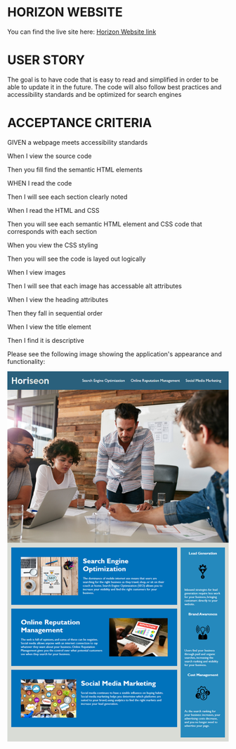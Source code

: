 
# HORIZON WEBSITE

You can find the live site here: [Horizon Website link](https://MicheleTornetta.github.io/code_refractor/)

  

# USER STORY

The goal is to have code that is easy to read and simplified in order to be able to update it in the future. The code will also follow best practices and accessibility standards and be optimized for search engines

  
  

# ACCEPTANCE CRITERIA

GIVEN a webpage meets accessibility standards

When I view the source code

Then you fill find the semantic HTML elements

WHEN I read the code

Then I will see each section clearly noted

When I read the HTML and CSS

Then you will see each semantic HTML element and CSS code that corresponds with each section

When you view the CSS styling

Then you will see the code is layed out logically

When I view images

Then I will see that each image has accessable alt attributes

When I view the heading attributes

Then they fall in sequential order

When I view the title element

Then I find it is descriptive

  

Please see the following image showing the application's appearance and functionality:  

![The Horiseon webpage has a navigation bar that will allow you to navigate easily to areas of interest such as SEO, online reputation management, and social media marketing.  There is also a right side-bar that discusses lead generation, brand awareness and managing your costs  .](./Assets/01-html-css-git-homework-demo.png)